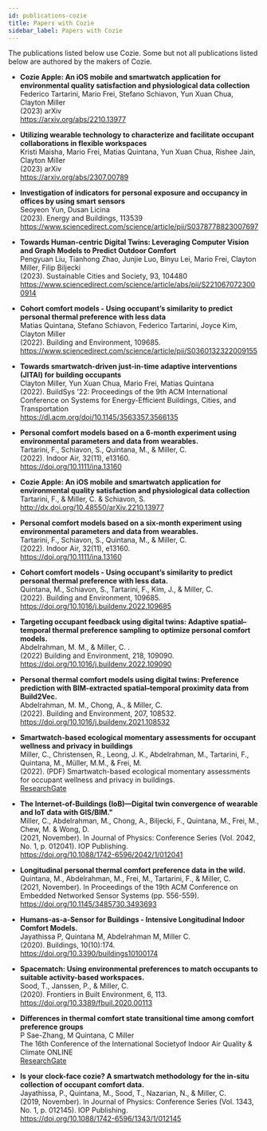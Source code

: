 ```yaml
---
id: publications-cozie
title: Papers with Cozie 
sidebar_label: Papers with Cozie 
---
```


The publications listed below use Cozie. Some but not all publications listed below are authored by the makers of Cozie. 

  
<!-- Template:
  - **** <br/>
  <br/>
  <br/>
  <br/>
-->

  - **Cozie Apple: An iOS mobile and smartwatch application for environmental quality satisfaction and physiological data collection** <br/>
  Federico Tartarini, Mario Frei, Stefano Schiavon, Yun Xuan Chua, Clayton Miller<br/>
  (2023) arXiv<br/>
  https://arxiv.org/abs/2210.13977<br/>

  - **Utilizing wearable technology to characterize and facilitate occupant collaborations in flexible workspaces** <br/>
  Kristi Maisha, Mario Frei, Matias Quintana, Yun Xuan Chua, Rishee Jain, Clayton Miller<br/>
  (2023) arXiv<br/>
  https://arxiv.org/abs/2307.00789<br/>

  - **Investigation of indicators for personal exposure and occupancy in offices by using smart sensors** <br/>
  Seoyeon Yun, Dusan Licina <br/>
  (2023). Energy and Buildings, 113539<br/>
  https://www.sciencedirect.com/science/article/pii/S0378778823007697<br/>

  - **Towards Human-centric Digital Twins: Leveraging Computer Vision and Graph Models to Predict Outdoor Comfort** <br/>
  Pengyuan Liu, Tianhong Zhao, Junjie Luo, Binyu Lei, Mario Frei, Clayton Miller, Filip Biljecki<br/>
  (2023). Sustainable Cities and Society, 93, 104480<br/>
  https://www.sciencedirect.com/science/article/abs/pii/S2210670723000914<br/>

  - **Cohort comfort models - Using occupant’s similarity to predict personal thermal preference with less data** <br/>
  Matias Quintana, Stefano Schiavon, Federico Tartarini, Joyce Kim, Clayton Miller<br/>
  (2022). Building and Environment, 109685.<br/>
  https://www.sciencedirect.com/science/article/pii/S0360132322009155<br/>

  - **Towards smartwatch-driven just-in-time adaptive interventions (JITAI) for building occupants** <br/>
  Clayton Miller, Yun Xuan Chua, Mario Frei, Matias Quintana <br/>
  (2022). BuildSys '22: Proceedings of the 9th ACM International Conference on Systems for Energy-Efficient Buildings, Cities, and Transportation<br/>
  https://dl.acm.org/doi/10.1145/3563357.3566135 <br/>

  - **Personal comfort models based on a 6‐month experiment using environmental parameters and data from wearables.** <br/> 
  Tartarini, F., Schiavon, S., Quintana, M., & Miller, C. <br/>
  (2022).  Indoor Air, 32(11), e13160. <br/>
  https://doi.org/10.1111/ina.13160 <br/>

  - **Cozie Apple: An iOS mobile and smartwatch application for environmental quality satisfaction and physiological data collection** <br/> 
  Tartarini, F., & Miller, C. & Schiavon, S.<br/>
  http://dx.doi.org/10.48550/arXiv.2210.13977

  - **Personal comfort models based on a six‐month experiment using environmental parameters and data from wearables.** <br/>
  Tartarini, F., Schiavon, S., Quintana, M., & Miller, C.<br/>
  (2022).  Indoor Air, 32(11), e13160.  <br/>
  https://doi.org/10.1111/ina.13160

  - **Cohort comfort models - Using occupant’s similarity to predict personal thermal preference with less data.**  <br/> 
  Quintana, M., Schiavon, S., Tartarini, F., Kim, J., & Miller, C. <br/> 
  (2022). Building and Environment, 109685.  <br/>
  https://doi.org/10.1016/j.buildenv.2022.109685

  - **Targeting occupant feedback using digital twins: Adaptive spatial–temporal thermal preference sampling to optimize personal comfort models.**<br/>
  Abdelrahman, M. M., & Miller, C. . <br/>
  (2022) Building and Environment, 218, 109090.  <br/>
  https://doi.org/10.1016/j.buildenv.2022.109090

  - **Personal thermal comfort models using digital twins: Preference prediction with BIM-extracted spatial–temporal proximity data from Build2Vec.** <br/>
  Abdelrahman, M. M., Chong, A., & Miller, C.  <br/>
  (2022).  Building and Environment, 207, 108532. <br/>
  https://doi.org/10.1016/j.buildenv.2021.108532

  - **Smartwatch-based ecological momentary assessments for occupant wellness and privacy in buildings**<br/>
  Miller, C., Christensen, R., Leong, J. K., Abdelrahman, M., Tartarini, F., Quintana, M., Müller, M.M., & Frei, M. <br/>
  (2022). (PDF) Smartwatch-based ecological momentary assessments for occupant wellness and privacy in buildings.  <br/>
  [ResearchGate](https://www.researchgate.net/profile/Clayton-Miller-4/publication/359889789_Smartwatch-based_ecological_momentary_assessments_for_occupant_wellness_and_privacy_in_buildings/links/6254e5c2d726197cfd508500/Smartwatch-based-ecological-momentary-assessments-for-occupant-wellness-and-privacy-in-buildings.pdf)

  - **The Internet-of-Buildings (IoB)—Digital twin convergence of wearable and IoT data with GIS/BIM."**<br/>
  Miller, C., Abdelrahman, M., Chong, A., Biljecki, F., Quintana, M., Frei, M., Chew, M. & Wong, D. <br/>
  (2021, November).  In Journal of Physics: Conference Series (Vol. 2042, No. 1, p. 012041). IOP Publishing. <br/>
  https://doi.org/10.1088/1742-6596/2042/1/012041

 - **Longitudinal personal thermal comfort preference data in the wild.** <br/> 
  Quintana, M., Abdelrahman, M., Frei, M., Tartarini, F., & Miller, C. <br/> 
  (2021, November). In Proceedings of the 19th ACM Conference on Embedded Networked Sensor Systems (pp. 556-559).  <br/>
  https://doi.org/10.1145/3485730.3493693

  - **Humans-as-a-Sensor for Buildings - Intensive Longitudinal Indoor Comfort Models.** <br/> 
  Jayathissa P, Quintana M, Abdelrahman M, Miller C. <br/>
  (2020). Buildings, 10(10):174.  <br/>
  https://doi.org/10.3390/buildings10100174

  - **Spacematch: Using environmental preferences to match occupants to suitable activity-based workspaces.** <br/> 
  Sood, T., Janssen, P., & Miller, C. <br/> 
  (2020).  Frontiers in Built Environment, 6, 113.  <br/>
  https://doi.org/10.3389/fbuil.2020.00113

  - **Differences in thermal comfort state transitional time among comfort preference groups**<br/>
  P Sae-Zhang, M Quintana, C Miller <br/>
  The 16th Conference of the International Societyof Indoor Air Quality & Climate ONLINE<br/>
  [ResearchGate](https://www.researchgate.net/publication/345806462_Differences_in_thermal_comfort_state_transitional_time_among_comfort_preference_groups)

  - **Is your clock-face cozie? A smartwatch methodology for the in-situ collection of occupant comfort data.** <br/>
  Jayathissa, P., Quintana, M., Sood, T., Nazarian, N., & Miller, C. <br/>
  (2019, November).  In Journal of Physics: Conference Series (Vol. 1343, No. 1, p. 012145). IOP Publishing.  <br/>
  https://doi.org/10.1088/1742-6596/1343/1/012145

